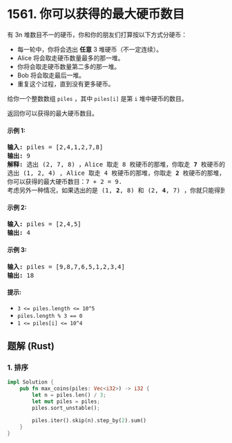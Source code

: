 # 1561. 你可以获得的最大硬币数目
有 3n 堆数目不一的硬币，你和你的朋友们打算按以下方式分硬币：
* 每一轮中，你将会选出 **任意** 3 堆硬币（不一定连续）。
* Alice 将会取走硬币数量最多的那一堆。
* 你将会取走硬币数量第二多的那一堆。
* Bob 将会取走最后一堆。
* 重复这个过程，直到没有更多硬币。

给你一个整数数组 `piles` ，其中 `piles[i]` 是第 `i` 堆中硬币的数目。

返回你可以获得的最大硬币数目。

#### 示例 1:
<pre>
<b>输入:</b> piles = [2,4,1,2,7,8]
<b>输出:</b> 9
<b>解释:</b> 选出 (2, 7, 8) ，Alice 取走 8 枚硬币的那堆，你取走 <b>7</b> 枚硬币的那堆，Bob 取走最后一堆。
选出 (1, 2, 4) , Alice 取走 4 枚硬币的那堆，你取走 <b>2</b> 枚硬币的那堆，Bob 取走最后一堆。
你可以获得的最大硬币数目：7 + 2 = 9.
考虑另外一种情况，如果选出的是 (1, <b>2</b>, 8) 和 (2, <b>4</b>, 7) ，你就只能得到 2 + 4 = 6 枚硬币，这不是最优解。
</pre>

#### 示例 2:
<pre>
<b>输入:</b> piles = [2,4,5]
<b>输出:</b> 4
</pre>

#### 示例 3:
<pre>
<b>输入:</b> piles = [9,8,7,6,5,1,2,3,4]
<b>输出:</b> 18
</pre>

#### 提示:
* `3 <= piles.length <= 10^5`
* `piles.length % 3 == 0`
* `1 <= piles[i] <= 10^4`

## 题解 (Rust)

### 1. 排序
```Rust
impl Solution {
    pub fn max_coins(piles: Vec<i32>) -> i32 {
        let n = piles.len() / 3;
        let mut piles = piles;
        piles.sort_unstable();

        piles.iter().skip(n).step_by(2).sum()
    }
}
```
